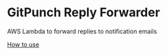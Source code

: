 # GitPunch Reply Forwarder
AWS Lambda to forward replies to notification emails

[How to use](https://github.com/arithmetric/aws-lambda-ses-forwarder)
